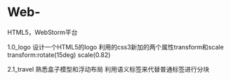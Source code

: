# Web-
HTML5，WebStorm平台

1.0_logo
    设计一个HTML5的logo
    利用的css3新加的两个属性transform和scale
    transform:rotate(15deg)
    scale(0.82)

2.1_travel
    熟悉盒子模型和浮动布局
    利用语义标签来代替普通标签进行分块

